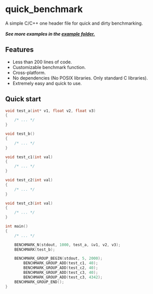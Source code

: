 # quick_benchmark
A simple C/C++ one header file for quick and dirty benchmarking.<br><br>
<i><b>See more examples in the <a href="https://github.com/QwertyQaz414/quick_benchmark/tree/master/examples">example folder.</a></i></b>

## Features
- Less than 200 lines of code.
- Customizable benchmark function.
- Cross-platform.
- No dependencies (No POSIX libraries. Only standard C libraries).
- Extremely easy and quick to use.

## Quick start
```cpp
void test_a(int* v1, float v2, float v3)
{
	/* ... */
}

void test_b()
{
    /* ... */
}

void test_c1(int val)
{
    /* ... */
}

void test_c2(int val)
{
    /* ... */
}

void test_c3(int val)
{
    /* ... */
}

int main()
{
	/* ... */

    BENCHMARK_N(stdout, 1000, test_a, &v1, v2, v3);
    BENCHMARK(test_b);

    BENCHMARK_GROUP_BEGIN(stdout, 5, 2000);
        BENCHMARK_GROUP_ADD(test_c1, 40);
        BENCHMARK_GROUP_ADD(test_c2, 40);
        BENCHMARK_GROUP_ADD(test_c3, 40);
        BENCHMARK_GROUP_ADD(test_c3, 4342);
    BENCHMARK_GROUP_END();
}
```
